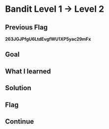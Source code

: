 # Bandit Level 1 → Level 2

## Previous Flag
<b>263JGJPfgU6LtdEvgfWU1XP5yac29mFx</b>

## Goal

## What I learned

## Solution

## Flag

## Continue